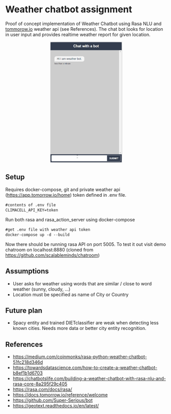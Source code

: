 # Weather chatbot assignment

Proof of concept implementation of Weather Chatbot using Rasa NLU and [tommorow.io](https://app.tomorrow.io/home) weather api (see References). The chat bot looks for location in user input and provides realtime weather report for given location.

<p align="center">
    <img src="weather_chatbot.gif" alt="example" width="225" height="378">
</p>

## Setup

Requires docker-compose, git and private weather api (https://app.tomorrow.io/home) token defined in .env file. 
```dotenv
#contents of .env file
CLIMACELL_API_KEY=token
```

Run both rasa and rasa_action_server using docker-compose
```
#get .env file with weather api token
docker-compose up -d --build
```

Now there should be running rasa API on port 5005. To test it out visit demo chatroom on localhost:8880 (cloned from https://github.com/scalableminds/chatroom)

## Assumptions

- User asks for weather using words that are similar / close to word weather (sunny, cloudy, ...)
- Location must be specified as name of City or Country

## Future plan

- Spacy entity and trained DIETclassifier are weak when detecting less known cities. Needs more data or better city entity recognition.

## References
- https://medium.com/coinmonks/rasa-python-weather-chatbot-51fc218d346d
- https://towardsdatascience.com/how-to-create-a-weather-chatbot-b8ef1b1d6703
- https://chatbotslife.com/building-a-weather-chatbot-with-rasa-nlu-and-rasa-core-8a295f29c405
- https://rasa.com/docs/rasa/
- https://docs.tomorrow.io/reference/welcome
- https://github.com/Super-Serious/bot
- https://geotext.readthedocs.io/en/latest/
